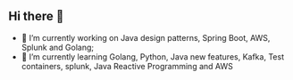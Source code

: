 ## Hi there 👋


- 🔭 I’m currently working on Java design patterns, Spring Boot, AWS, Splunk and Golang;
- 🌱 I’m currently learning Golang, Python, Java new features, Kafka, Test containers, splunk, Java Reactive Programming and AWS

